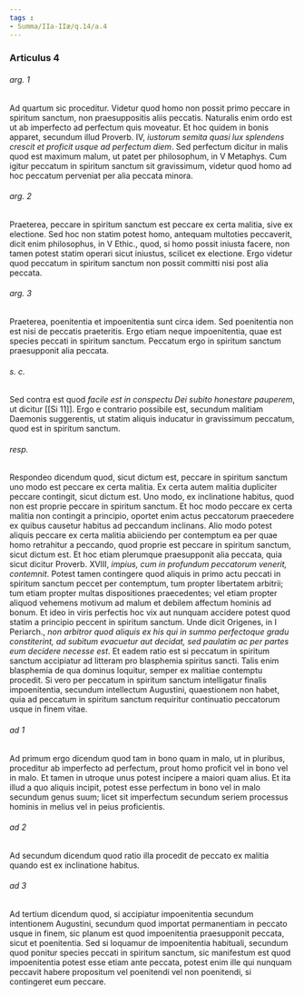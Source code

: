 ```yaml
---
tags : 
- Summa/IIa-IIæ/q.14/a.4
---
```


### Articulus 4

###### arg. 1
Ad quartum sic proceditur. Videtur quod homo non possit primo peccare in spiritum sanctum, non praesuppositis aliis peccatis. Naturalis enim ordo est ut ab imperfecto ad perfectum quis moveatur. Et hoc quidem in bonis apparet, secundum illud Proverb. IV, *iustorum semita quasi lux splendens crescit et proficit usque ad perfectum diem*. Sed perfectum dicitur in malis quod est maximum malum, ut patet per philosophum, in V Metaphys. Cum igitur peccatum in spiritum sanctum sit gravissimum, videtur quod homo ad hoc peccatum perveniat per alia peccata minora.

###### arg. 2
Praeterea, peccare in spiritum sanctum est peccare ex certa malitia, sive ex electione. Sed hoc non statim potest homo, antequam multoties peccaverit, dicit enim philosophus, in V Ethic., quod, si homo possit iniusta facere, non tamen potest statim operari sicut iniustus, scilicet ex electione. Ergo videtur quod peccatum in spiritum sanctum non possit committi nisi post alia peccata.

###### arg. 3
Praeterea, poenitentia et impoenitentia sunt circa idem. Sed poenitentia non est nisi de peccatis praeteritis. Ergo etiam neque impoenitentia, quae est species peccati in spiritum sanctum. Peccatum ergo in spiritum sanctum praesupponit alia peccata.

###### s. c.
Sed contra est quod *facile est in conspectu Dei subito honestare pauperem*, ut dicitur [[Si 11]]. Ergo e contrario possibile est, secundum malitiam Daemonis suggerentis, ut statim aliquis inducatur in gravissimum peccatum, quod est in spiritum sanctum.

###### resp.
Respondeo dicendum quod, sicut dictum est, peccare in spiritum sanctum uno modo est peccare ex certa malitia. Ex certa autem malitia dupliciter peccare contingit, sicut dictum est. Uno modo, ex inclinatione habitus, quod non est proprie peccare in spiritum sanctum. Et hoc modo peccare ex certa malitia non contingit a principio, oportet enim actus peccatorum praecedere ex quibus causetur habitus ad peccandum inclinans. Alio modo potest aliquis peccare ex certa malitia abiiciendo per contemptum ea per quae homo retrahitur a peccando, quod proprie est peccare in spiritum sanctum, sicut dictum est. Et hoc etiam plerumque praesupponit alia peccata, quia sicut dicitur Proverb. XVIII, *impius, cum in profundum peccatorum venerit, contemnit*. Potest tamen contingere quod aliquis in primo actu peccati in spiritum sanctum peccet per contemptum, tum propter libertatem arbitrii; tum etiam propter multas dispositiones praecedentes; vel etiam propter aliquod vehemens motivum ad malum et debilem affectum hominis ad bonum. Et ideo in viris perfectis hoc vix aut nunquam accidere potest quod statim a principio peccent in spiritum sanctum. Unde dicit Origenes, in I Periarch., *non arbitror quod aliquis ex his qui in summo perfectoque gradu constiterint, ad subitum evacuetur aut decidat, sed paulatim ac per partes eum decidere necesse est*. Et eadem ratio est si peccatum in spiritum sanctum accipiatur ad litteram pro blasphemia spiritus sancti. Talis enim blasphemia de qua dominus loquitur, semper ex malitiae contemptu procedit. Si vero per peccatum in spiritum sanctum intelligatur finalis impoenitentia, secundum intellectum Augustini, quaestionem non habet, quia ad peccatum in spiritum sanctum requiritur continuatio peccatorum usque in finem vitae.

###### ad 1
Ad primum ergo dicendum quod tam in bono quam in malo, ut in pluribus, proceditur ab imperfecto ad perfectum, prout homo proficit vel in bono vel in malo. Et tamen in utroque unus potest incipere a maiori quam alius. Et ita illud a quo aliquis incipit, potest esse perfectum in bono vel in malo secundum genus suum; licet sit imperfectum secundum seriem processus hominis in melius vel in peius proficientis.

###### ad 2
Ad secundum dicendum quod ratio illa procedit de peccato ex malitia quando est ex inclinatione habitus.

###### ad 3
Ad tertium dicendum quod, si accipiatur impoenitentia secundum intentionem Augustini, secundum quod importat permanentiam in peccato usque in finem, sic planum est quod impoenitentia praesupponit peccata, sicut et poenitentia. Sed si loquamur de impoenitentia habituali, secundum quod ponitur species peccati in spiritum sanctum, sic manifestum est quod impoenitentia potest esse etiam ante peccata, potest enim ille qui nunquam peccavit habere propositum vel poenitendi vel non poenitendi, si contingeret eum peccare.

